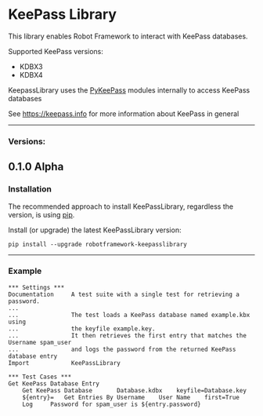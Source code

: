# KeePass Library

This library enables Robot Framework to interact with KeePass databases.

Supported KeePass versions:
- KDBX3
- KDBX4
    
KeepassLibrary uses the [PyKeePass](https://pypi.org/project/pykeepass/) modules internally to access KeePass databases
    
See https://keepass.info for more information about KeePass in general

----
### Versions:

0.1.0   Alpha
---

### Installation
The recommended approach to install KeePassLibrary, regardless the version, is using  [pip](http://pip-installer.org/).

Install (or upgrade) the latest KeePassLibrary version:

    pip install --upgrade robotframework-keepasslibrary

---
### Example

```robotframework
*** Settings ***
Documentation     A test suite with a single test for retrieving a password.
...
...               The test loads a KeePass database named example.kbx using 
...               the keyfile example.key. 
...               It then retrieves the first entry that matches the Username spam_user
...               and logs the password from the returned KeePass database entry
Import            KeePassLibrary

*** Test Cases ***
Get KeePass Database Entry
    Get KeePass Database       Database.kdbx    keyfile=Database.key        
    ${entry}=	Get Entries By Username    User Name    first=True	
	Log 	Password for spam_user is ${entry.password}
```

